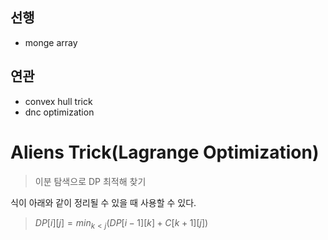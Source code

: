 ## 선행
- monge array

## 연관
- convex hull trick
- dnc optimization

# Aliens Trick(Lagrange Optimization)

> 이분 탐색으로 DP 최적해 찾기

식이 아래와 같이 정리될 수 있을 때 사용할 수 있다.

> $DP[i][j] = min_{k \lt j}(DP[i-1][k] + C[k+1][j])$